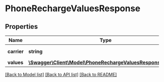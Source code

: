 # PhoneRechargeValuesResponse

## Properties
Name | Type | Description | Notes
------------ | ------------- | ------------- | -------------
**carrier** | **string** | Nome da operadora | [optional] 
**values** | [**\Swagger\Client\Model\PhoneRechargeValuesResponseValues[]**](PhoneRechargeValuesResponseValues.md) |  | [optional] 

[[Back to Model list]](../../README.md#documentation-for-models) [[Back to API list]](../../README.md#documentation-for-api-endpoints) [[Back to README]](../../README.md)

